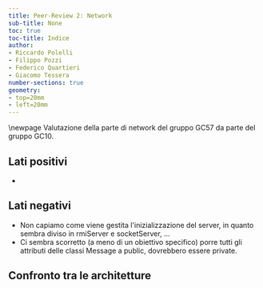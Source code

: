 ```yaml
---
title: Peer-Review 2: Network
sub-title: None
toc: true
toc-title: Indice
author:
- Riccardo Polelli
- Filippo Pozzi
- Federico Quartieri
- Giacomo Tessera
number-sections: true
geometry:
- top=20mm
- left=20mm
---
```


\newpage
Valutazione della parte di network del gruppo GC57 da parte del gruppo
GC10.

## Lati positivi

- 

## Lati negativi

- Non capiamo come viene gestita l'inizializzazione del server, in quanto sembra diviso in rmiServer e socketServer, ...
- Ci sembra scorretto (a meno di un obiettivo specifico) porre tutti gli attributi delle classi Message a public, dovrebbero essere private.

## Confronto tra le architetture
